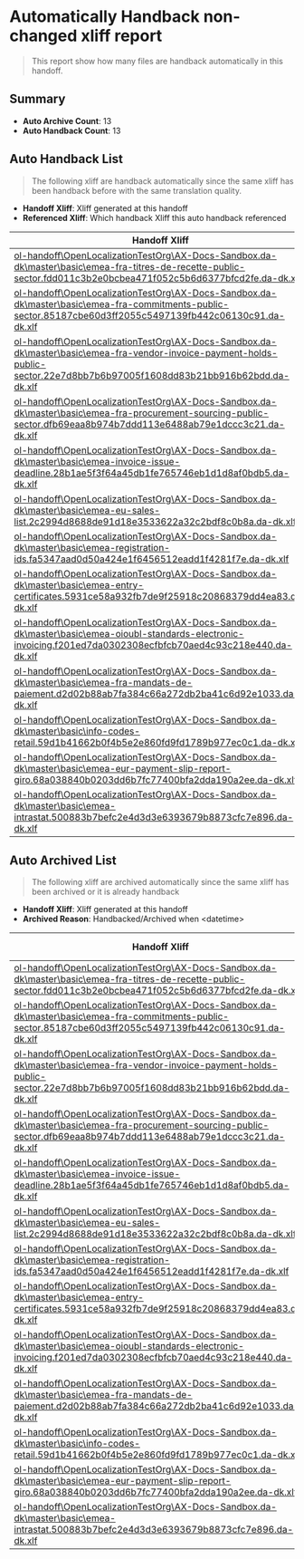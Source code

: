 # Automatically Handback non-changed xliff report
> This report show how many files are handback automatically in this handoff.

## Summary
* **Auto Archive Count**: 13
* **Auto Handback Count**: 13

## Auto Handback List
> The following xliff are handback automatically since the same xliff has been handback before with the same translation quality.

* **Handoff Xliff**: Xliff generated at this handoff
* **Referenced Xliff**: Which handback Xliff this auto handback referenced

| Handoff Xliff | Referenced Xliff | 
| --- | --- | 
| [ol-handoff\OpenLocalizationTestOrg\AX-Docs-Sandbox.da-dk\master\basic\emea-fra-titres-de-recette-public-sector.fdd011c3b2e0bcbea471f052c5b6d6377bfcd2fe.da-dk.xlf](https://github.com/OpenLocalizationTestOrg/AX-Docs-Sandbox.handoff/blob/5affeac00881a8fc12d21224246e789b74f10504/ol-handoff/OpenLocalizationTestOrg/AX-Docs-Sandbox.da-dk/master/basic/emea-fra-titres-de-recette-public-sector.fdd011c3b2e0bcbea471f052c5b6d6377bfcd2fe.da-dk.xlf) | [ol-handback\OpenLocalizationTestOrg\AX-Docs-Sandbox.da-dk\master\basic\emea-fra-titres-de-recette-public-sector.fdd011c3b2e0bcbea471f052c5b6d6377bfcd2fe.da-dk.xlf](https://github.com/OpenLocalizationTestOrg/AX-Docs-Sandbox.handback/blob/9fee99d4843397a4d8f7d67daa6225b1267e59dd/ol-handback/OpenLocalizationTestOrg/AX-Docs-Sandbox.da-dk/master/basic/emea-fra-titres-de-recette-public-sector.fdd011c3b2e0bcbea471f052c5b6d6377bfcd2fe.da-dk.xlf) | 
| [ol-handoff\OpenLocalizationTestOrg\AX-Docs-Sandbox.da-dk\master\basic\emea-fra-commitments-public-sector.85187cbe60d3ff2055c5497139fb442c06130c91.da-dk.xlf](https://github.com/OpenLocalizationTestOrg/AX-Docs-Sandbox.handoff/blob/5affeac00881a8fc12d21224246e789b74f10504/ol-handoff/OpenLocalizationTestOrg/AX-Docs-Sandbox.da-dk/master/basic/emea-fra-commitments-public-sector.85187cbe60d3ff2055c5497139fb442c06130c91.da-dk.xlf) | [ol-handback\OpenLocalizationTestOrg\AX-Docs-Sandbox.da-dk\master\basic\emea-fra-commitments-public-sector.85187cbe60d3ff2055c5497139fb442c06130c91.da-dk.xlf](https://github.com/OpenLocalizationTestOrg/AX-Docs-Sandbox.handback/blob/9fee99d4843397a4d8f7d67daa6225b1267e59dd/ol-handback/OpenLocalizationTestOrg/AX-Docs-Sandbox.da-dk/master/basic/emea-fra-commitments-public-sector.85187cbe60d3ff2055c5497139fb442c06130c91.da-dk.xlf) | 
| [ol-handoff\OpenLocalizationTestOrg\AX-Docs-Sandbox.da-dk\master\basic\emea-fra-vendor-invoice-payment-holds-public-sector.22e7d8bb7b6b97005f1608dd83b21bb916b62bdd.da-dk.xlf](https://github.com/OpenLocalizationTestOrg/AX-Docs-Sandbox.handoff/blob/5affeac00881a8fc12d21224246e789b74f10504/ol-handoff/OpenLocalizationTestOrg/AX-Docs-Sandbox.da-dk/master/basic/emea-fra-vendor-invoice-payment-holds-public-sector.22e7d8bb7b6b97005f1608dd83b21bb916b62bdd.da-dk.xlf) | [ol-handback\OpenLocalizationTestOrg\AX-Docs-Sandbox.da-dk\master\basic\emea-fra-vendor-invoice-payment-holds-public-sector.22e7d8bb7b6b97005f1608dd83b21bb916b62bdd.da-dk.xlf](https://github.com/OpenLocalizationTestOrg/AX-Docs-Sandbox.handback/blob/9fee99d4843397a4d8f7d67daa6225b1267e59dd/ol-handback/OpenLocalizationTestOrg/AX-Docs-Sandbox.da-dk/master/basic/emea-fra-vendor-invoice-payment-holds-public-sector.22e7d8bb7b6b97005f1608dd83b21bb916b62bdd.da-dk.xlf) | 
| [ol-handoff\OpenLocalizationTestOrg\AX-Docs-Sandbox.da-dk\master\basic\emea-fra-procurement-sourcing-public-sector.dfb69eaa8b974b7ddd113e6488ab79e1dccc3c21.da-dk.xlf](https://github.com/OpenLocalizationTestOrg/AX-Docs-Sandbox.handoff/blob/5affeac00881a8fc12d21224246e789b74f10504/ol-handoff/OpenLocalizationTestOrg/AX-Docs-Sandbox.da-dk/master/basic/emea-fra-procurement-sourcing-public-sector.dfb69eaa8b974b7ddd113e6488ab79e1dccc3c21.da-dk.xlf) | [ol-handback\OpenLocalizationTestOrg\AX-Docs-Sandbox.da-dk\master\basic\emea-fra-procurement-sourcing-public-sector.dfb69eaa8b974b7ddd113e6488ab79e1dccc3c21.da-dk.xlf](https://github.com/OpenLocalizationTestOrg/AX-Docs-Sandbox.handback/blob/9fee99d4843397a4d8f7d67daa6225b1267e59dd/ol-handback/OpenLocalizationTestOrg/AX-Docs-Sandbox.da-dk/master/basic/emea-fra-procurement-sourcing-public-sector.dfb69eaa8b974b7ddd113e6488ab79e1dccc3c21.da-dk.xlf) | 
| [ol-handoff\OpenLocalizationTestOrg\AX-Docs-Sandbox.da-dk\master\basic\emea-invoice-issue-deadline.28b1ae5f3f64a45db1fe765746eb1d1d8af0bdb5.da-dk.xlf](https://github.com/OpenLocalizationTestOrg/AX-Docs-Sandbox.handoff/blob/5affeac00881a8fc12d21224246e789b74f10504/ol-handoff/OpenLocalizationTestOrg/AX-Docs-Sandbox.da-dk/master/basic/emea-invoice-issue-deadline.28b1ae5f3f64a45db1fe765746eb1d1d8af0bdb5.da-dk.xlf) | [ol-handback\OpenLocalizationTestOrg\AX-Docs-Sandbox.da-dk\master\basic\emea-invoice-issue-deadline.28b1ae5f3f64a45db1fe765746eb1d1d8af0bdb5.da-dk.xlf](https://github.com/OpenLocalizationTestOrg/AX-Docs-Sandbox.handback/blob/9fee99d4843397a4d8f7d67daa6225b1267e59dd/ol-handback/OpenLocalizationTestOrg/AX-Docs-Sandbox.da-dk/master/basic/emea-invoice-issue-deadline.28b1ae5f3f64a45db1fe765746eb1d1d8af0bdb5.da-dk.xlf) | 
| [ol-handoff\OpenLocalizationTestOrg\AX-Docs-Sandbox.da-dk\master\basic\emea-eu-sales-list.2c2994d8688de91d18e3533622a32c2bdf8c0b8a.da-dk.xlf](https://github.com/OpenLocalizationTestOrg/AX-Docs-Sandbox.handoff/blob/5affeac00881a8fc12d21224246e789b74f10504/ol-handoff/OpenLocalizationTestOrg/AX-Docs-Sandbox.da-dk/master/basic/emea-eu-sales-list.2c2994d8688de91d18e3533622a32c2bdf8c0b8a.da-dk.xlf) | [ol-handback\OpenLocalizationTestOrg\AX-Docs-Sandbox.da-dk\master\basic\emea-eu-sales-list.2c2994d8688de91d18e3533622a32c2bdf8c0b8a.da-dk.xlf](https://github.com/OpenLocalizationTestOrg/AX-Docs-Sandbox.handback/blob/9fee99d4843397a4d8f7d67daa6225b1267e59dd/ol-handback/OpenLocalizationTestOrg/AX-Docs-Sandbox.da-dk/master/basic/emea-eu-sales-list.2c2994d8688de91d18e3533622a32c2bdf8c0b8a.da-dk.xlf) | 
| [ol-handoff\OpenLocalizationTestOrg\AX-Docs-Sandbox.da-dk\master\basic\emea-registration-ids.fa5347aad0d50a424e1f6456512eadd1f4281f7e.da-dk.xlf](https://github.com/OpenLocalizationTestOrg/AX-Docs-Sandbox.handoff/blob/5affeac00881a8fc12d21224246e789b74f10504/ol-handoff/OpenLocalizationTestOrg/AX-Docs-Sandbox.da-dk/master/basic/emea-registration-ids.fa5347aad0d50a424e1f6456512eadd1f4281f7e.da-dk.xlf) | [ol-handback\OpenLocalizationTestOrg\AX-Docs-Sandbox.da-dk\master\basic\emea-registration-ids.fa5347aad0d50a424e1f6456512eadd1f4281f7e.da-dk.xlf](https://github.com/OpenLocalizationTestOrg/AX-Docs-Sandbox.handback/blob/9fee99d4843397a4d8f7d67daa6225b1267e59dd/ol-handback/OpenLocalizationTestOrg/AX-Docs-Sandbox.da-dk/master/basic/emea-registration-ids.fa5347aad0d50a424e1f6456512eadd1f4281f7e.da-dk.xlf) | 
| [ol-handoff\OpenLocalizationTestOrg\AX-Docs-Sandbox.da-dk\master\basic\emea-entry-certificates.5931ce58a932fb7de9f25918c20868379dd4ea83.da-dk.xlf](https://github.com/OpenLocalizationTestOrg/AX-Docs-Sandbox.handoff/blob/5affeac00881a8fc12d21224246e789b74f10504/ol-handoff/OpenLocalizationTestOrg/AX-Docs-Sandbox.da-dk/master/basic/emea-entry-certificates.5931ce58a932fb7de9f25918c20868379dd4ea83.da-dk.xlf) | [ol-handback\OpenLocalizationTestOrg\AX-Docs-Sandbox.da-dk\master\basic\emea-entry-certificates.5931ce58a932fb7de9f25918c20868379dd4ea83.da-dk.xlf](https://github.com/OpenLocalizationTestOrg/AX-Docs-Sandbox.handback/blob/9fee99d4843397a4d8f7d67daa6225b1267e59dd/ol-handback/OpenLocalizationTestOrg/AX-Docs-Sandbox.da-dk/master/basic/emea-entry-certificates.5931ce58a932fb7de9f25918c20868379dd4ea83.da-dk.xlf) | 
| [ol-handoff\OpenLocalizationTestOrg\AX-Docs-Sandbox.da-dk\master\basic\emea-oioubl-standards-electronic-invoicing.f201ed7da0302308ecfbfcb70aed4c93c218e440.da-dk.xlf](https://github.com/OpenLocalizationTestOrg/AX-Docs-Sandbox.handoff/blob/5affeac00881a8fc12d21224246e789b74f10504/ol-handoff/OpenLocalizationTestOrg/AX-Docs-Sandbox.da-dk/master/basic/emea-oioubl-standards-electronic-invoicing.f201ed7da0302308ecfbfcb70aed4c93c218e440.da-dk.xlf) | [ol-handback\OpenLocalizationTestOrg\AX-Docs-Sandbox.da-dk\master\basic\emea-oioubl-standards-electronic-invoicing.f201ed7da0302308ecfbfcb70aed4c93c218e440.da-dk.xlf](https://github.com/OpenLocalizationTestOrg/AX-Docs-Sandbox.handback/blob/9fee99d4843397a4d8f7d67daa6225b1267e59dd/ol-handback/OpenLocalizationTestOrg/AX-Docs-Sandbox.da-dk/master/basic/emea-oioubl-standards-electronic-invoicing.f201ed7da0302308ecfbfcb70aed4c93c218e440.da-dk.xlf) | 
| [ol-handoff\OpenLocalizationTestOrg\AX-Docs-Sandbox.da-dk\master\basic\emea-fra-mandats-de-paiement.d2d02b88ab7fa384c66a272db2ba41c6d92e1033.da-dk.xlf](https://github.com/OpenLocalizationTestOrg/AX-Docs-Sandbox.handoff/blob/5affeac00881a8fc12d21224246e789b74f10504/ol-handoff/OpenLocalizationTestOrg/AX-Docs-Sandbox.da-dk/master/basic/emea-fra-mandats-de-paiement.d2d02b88ab7fa384c66a272db2ba41c6d92e1033.da-dk.xlf) | [ol-handback\OpenLocalizationTestOrg\AX-Docs-Sandbox.da-dk\master\basic\emea-fra-mandats-de-paiement.d2d02b88ab7fa384c66a272db2ba41c6d92e1033.da-dk.xlf](https://github.com/OpenLocalizationTestOrg/AX-Docs-Sandbox.handback/blob/9fee99d4843397a4d8f7d67daa6225b1267e59dd/ol-handback/OpenLocalizationTestOrg/AX-Docs-Sandbox.da-dk/master/basic/emea-fra-mandats-de-paiement.d2d02b88ab7fa384c66a272db2ba41c6d92e1033.da-dk.xlf) | 
| [ol-handoff\OpenLocalizationTestOrg\AX-Docs-Sandbox.da-dk\master\basic\info-codes-retail.59d1b41662b0f4b5e2e860fd9fd1789b977ec0c1.da-dk.xlf](https://github.com/OpenLocalizationTestOrg/AX-Docs-Sandbox.handoff/blob/5affeac00881a8fc12d21224246e789b74f10504/ol-handoff/OpenLocalizationTestOrg/AX-Docs-Sandbox.da-dk/master/basic/info-codes-retail.59d1b41662b0f4b5e2e860fd9fd1789b977ec0c1.da-dk.xlf) | [ol-handback\OpenLocalizationTestOrg\AX-Docs-Sandbox.da-dk\master\basic\info-codes-retail.59d1b41662b0f4b5e2e860fd9fd1789b977ec0c1.da-dk.xlf](https://github.com/OpenLocalizationTestOrg/AX-Docs-Sandbox.handback/blob/9fee99d4843397a4d8f7d67daa6225b1267e59dd/ol-handback/OpenLocalizationTestOrg/AX-Docs-Sandbox.da-dk/master/basic/info-codes-retail.59d1b41662b0f4b5e2e860fd9fd1789b977ec0c1.da-dk.xlf) | 
| [ol-handoff\OpenLocalizationTestOrg\AX-Docs-Sandbox.da-dk\master\basic\emea-eur-payment-slip-report-giro.68a038840b0203dd6b7fc77400bfa2dda190a2ee.da-dk.xlf](https://github.com/OpenLocalizationTestOrg/AX-Docs-Sandbox.handoff/blob/5affeac00881a8fc12d21224246e789b74f10504/ol-handoff/OpenLocalizationTestOrg/AX-Docs-Sandbox.da-dk/master/basic/emea-eur-payment-slip-report-giro.68a038840b0203dd6b7fc77400bfa2dda190a2ee.da-dk.xlf) | [ol-handback\OpenLocalizationTestOrg\AX-Docs-Sandbox.da-dk\master\basic\emea-eur-payment-slip-report-giro.68a038840b0203dd6b7fc77400bfa2dda190a2ee.da-dk.xlf](https://github.com/OpenLocalizationTestOrg/AX-Docs-Sandbox.handback/blob/9fee99d4843397a4d8f7d67daa6225b1267e59dd/ol-handback/OpenLocalizationTestOrg/AX-Docs-Sandbox.da-dk/master/basic/emea-eur-payment-slip-report-giro.68a038840b0203dd6b7fc77400bfa2dda190a2ee.da-dk.xlf) | 
| [ol-handoff\OpenLocalizationTestOrg\AX-Docs-Sandbox.da-dk\master\basic\emea-intrastat.500883b7befc2e4d3d3e6393679b8873cfc7e896.da-dk.xlf](https://github.com/OpenLocalizationTestOrg/AX-Docs-Sandbox.handoff/blob/5affeac00881a8fc12d21224246e789b74f10504/ol-handoff/OpenLocalizationTestOrg/AX-Docs-Sandbox.da-dk/master/basic/emea-intrastat.500883b7befc2e4d3d3e6393679b8873cfc7e896.da-dk.xlf) | [ol-handback\OpenLocalizationTestOrg\AX-Docs-Sandbox.da-dk\master\basic\emea-intrastat.500883b7befc2e4d3d3e6393679b8873cfc7e896.da-dk.xlf](https://github.com/OpenLocalizationTestOrg/AX-Docs-Sandbox.handback/blob/9fee99d4843397a4d8f7d67daa6225b1267e59dd/ol-handback/OpenLocalizationTestOrg/AX-Docs-Sandbox.da-dk/master/basic/emea-intrastat.500883b7befc2e4d3d3e6393679b8873cfc7e896.da-dk.xlf) | 

## Auto Archived List
> The following xliff are archived automatically since the same xliff has been archived or it is already handback

* **Handoff Xliff**: Xliff generated at this handoff
* **Archived Reason**: Handbacked/Archived when &lt;datetime&gt;

| Handoff Xliff | Archived Reason | 
| --- | --- | 
| [ol-handoff\OpenLocalizationTestOrg\AX-Docs-Sandbox.da-dk\master\basic\emea-fra-titres-de-recette-public-sector.fdd011c3b2e0bcbea471f052c5b6d6377bfcd2fe.da-dk.xlf](https://github.com/OpenLocalizationTestOrg/AX-Docs-Sandbox.handoff/blob/5affeac00881a8fc12d21224246e789b74f10504/ol-handoff/OpenLocalizationTestOrg/AX-Docs-Sandbox.da-dk/master/basic/emea-fra-titres-de-recette-public-sector.fdd011c3b2e0bcbea471f052c5b6d6377bfcd2fe.da-dk.xlf) | Handbacked | 
| [ol-handoff\OpenLocalizationTestOrg\AX-Docs-Sandbox.da-dk\master\basic\emea-fra-commitments-public-sector.85187cbe60d3ff2055c5497139fb442c06130c91.da-dk.xlf](https://github.com/OpenLocalizationTestOrg/AX-Docs-Sandbox.handoff/blob/5affeac00881a8fc12d21224246e789b74f10504/ol-handoff/OpenLocalizationTestOrg/AX-Docs-Sandbox.da-dk/master/basic/emea-fra-commitments-public-sector.85187cbe60d3ff2055c5497139fb442c06130c91.da-dk.xlf) | Handbacked | 
| [ol-handoff\OpenLocalizationTestOrg\AX-Docs-Sandbox.da-dk\master\basic\emea-fra-vendor-invoice-payment-holds-public-sector.22e7d8bb7b6b97005f1608dd83b21bb916b62bdd.da-dk.xlf](https://github.com/OpenLocalizationTestOrg/AX-Docs-Sandbox.handoff/blob/5affeac00881a8fc12d21224246e789b74f10504/ol-handoff/OpenLocalizationTestOrg/AX-Docs-Sandbox.da-dk/master/basic/emea-fra-vendor-invoice-payment-holds-public-sector.22e7d8bb7b6b97005f1608dd83b21bb916b62bdd.da-dk.xlf) | Handbacked | 
| [ol-handoff\OpenLocalizationTestOrg\AX-Docs-Sandbox.da-dk\master\basic\emea-fra-procurement-sourcing-public-sector.dfb69eaa8b974b7ddd113e6488ab79e1dccc3c21.da-dk.xlf](https://github.com/OpenLocalizationTestOrg/AX-Docs-Sandbox.handoff/blob/5affeac00881a8fc12d21224246e789b74f10504/ol-handoff/OpenLocalizationTestOrg/AX-Docs-Sandbox.da-dk/master/basic/emea-fra-procurement-sourcing-public-sector.dfb69eaa8b974b7ddd113e6488ab79e1dccc3c21.da-dk.xlf) | Handbacked | 
| [ol-handoff\OpenLocalizationTestOrg\AX-Docs-Sandbox.da-dk\master\basic\emea-invoice-issue-deadline.28b1ae5f3f64a45db1fe765746eb1d1d8af0bdb5.da-dk.xlf](https://github.com/OpenLocalizationTestOrg/AX-Docs-Sandbox.handoff/blob/5affeac00881a8fc12d21224246e789b74f10504/ol-handoff/OpenLocalizationTestOrg/AX-Docs-Sandbox.da-dk/master/basic/emea-invoice-issue-deadline.28b1ae5f3f64a45db1fe765746eb1d1d8af0bdb5.da-dk.xlf) | Handbacked | 
| [ol-handoff\OpenLocalizationTestOrg\AX-Docs-Sandbox.da-dk\master\basic\emea-eu-sales-list.2c2994d8688de91d18e3533622a32c2bdf8c0b8a.da-dk.xlf](https://github.com/OpenLocalizationTestOrg/AX-Docs-Sandbox.handoff/blob/5affeac00881a8fc12d21224246e789b74f10504/ol-handoff/OpenLocalizationTestOrg/AX-Docs-Sandbox.da-dk/master/basic/emea-eu-sales-list.2c2994d8688de91d18e3533622a32c2bdf8c0b8a.da-dk.xlf) | Handbacked | 
| [ol-handoff\OpenLocalizationTestOrg\AX-Docs-Sandbox.da-dk\master\basic\emea-registration-ids.fa5347aad0d50a424e1f6456512eadd1f4281f7e.da-dk.xlf](https://github.com/OpenLocalizationTestOrg/AX-Docs-Sandbox.handoff/blob/5affeac00881a8fc12d21224246e789b74f10504/ol-handoff/OpenLocalizationTestOrg/AX-Docs-Sandbox.da-dk/master/basic/emea-registration-ids.fa5347aad0d50a424e1f6456512eadd1f4281f7e.da-dk.xlf) | Handbacked | 
| [ol-handoff\OpenLocalizationTestOrg\AX-Docs-Sandbox.da-dk\master\basic\emea-entry-certificates.5931ce58a932fb7de9f25918c20868379dd4ea83.da-dk.xlf](https://github.com/OpenLocalizationTestOrg/AX-Docs-Sandbox.handoff/blob/5affeac00881a8fc12d21224246e789b74f10504/ol-handoff/OpenLocalizationTestOrg/AX-Docs-Sandbox.da-dk/master/basic/emea-entry-certificates.5931ce58a932fb7de9f25918c20868379dd4ea83.da-dk.xlf) | Handbacked | 
| [ol-handoff\OpenLocalizationTestOrg\AX-Docs-Sandbox.da-dk\master\basic\emea-oioubl-standards-electronic-invoicing.f201ed7da0302308ecfbfcb70aed4c93c218e440.da-dk.xlf](https://github.com/OpenLocalizationTestOrg/AX-Docs-Sandbox.handoff/blob/5affeac00881a8fc12d21224246e789b74f10504/ol-handoff/OpenLocalizationTestOrg/AX-Docs-Sandbox.da-dk/master/basic/emea-oioubl-standards-electronic-invoicing.f201ed7da0302308ecfbfcb70aed4c93c218e440.da-dk.xlf) | Handbacked | 
| [ol-handoff\OpenLocalizationTestOrg\AX-Docs-Sandbox.da-dk\master\basic\emea-fra-mandats-de-paiement.d2d02b88ab7fa384c66a272db2ba41c6d92e1033.da-dk.xlf](https://github.com/OpenLocalizationTestOrg/AX-Docs-Sandbox.handoff/blob/5affeac00881a8fc12d21224246e789b74f10504/ol-handoff/OpenLocalizationTestOrg/AX-Docs-Sandbox.da-dk/master/basic/emea-fra-mandats-de-paiement.d2d02b88ab7fa384c66a272db2ba41c6d92e1033.da-dk.xlf) | Handbacked | 
| [ol-handoff\OpenLocalizationTestOrg\AX-Docs-Sandbox.da-dk\master\basic\info-codes-retail.59d1b41662b0f4b5e2e860fd9fd1789b977ec0c1.da-dk.xlf](https://github.com/OpenLocalizationTestOrg/AX-Docs-Sandbox.handoff/blob/5affeac00881a8fc12d21224246e789b74f10504/ol-handoff/OpenLocalizationTestOrg/AX-Docs-Sandbox.da-dk/master/basic/info-codes-retail.59d1b41662b0f4b5e2e860fd9fd1789b977ec0c1.da-dk.xlf) | Handbacked | 
| [ol-handoff\OpenLocalizationTestOrg\AX-Docs-Sandbox.da-dk\master\basic\emea-eur-payment-slip-report-giro.68a038840b0203dd6b7fc77400bfa2dda190a2ee.da-dk.xlf](https://github.com/OpenLocalizationTestOrg/AX-Docs-Sandbox.handoff/blob/5affeac00881a8fc12d21224246e789b74f10504/ol-handoff/OpenLocalizationTestOrg/AX-Docs-Sandbox.da-dk/master/basic/emea-eur-payment-slip-report-giro.68a038840b0203dd6b7fc77400bfa2dda190a2ee.da-dk.xlf) | Handbacked | 
| [ol-handoff\OpenLocalizationTestOrg\AX-Docs-Sandbox.da-dk\master\basic\emea-intrastat.500883b7befc2e4d3d3e6393679b8873cfc7e896.da-dk.xlf](https://github.com/OpenLocalizationTestOrg/AX-Docs-Sandbox.handoff/blob/5affeac00881a8fc12d21224246e789b74f10504/ol-handoff/OpenLocalizationTestOrg/AX-Docs-Sandbox.da-dk/master/basic/emea-intrastat.500883b7befc2e4d3d3e6393679b8873cfc7e896.da-dk.xlf) | Handbacked | 

